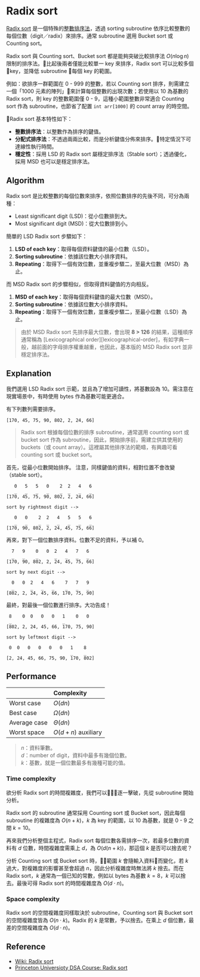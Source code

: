 # Radix sort

[Radix sort][wiki-radix-sort] 是一個特殊的[整數排序法][wiki-integer-sorting]，透過 sorting subroutine 依序比較整數的每個位數（digit／radix）來排序。通常 subroutine 選用 Bucket sort 或 Counting sort。

Radix sort 與 Counting sort、Bucket sort 都是能夠突破比較排序法 $O(n \log n)$ 限制的排序法。比起後兩者僅能比較單一 key 來排序，Radix sort 可以比較多個 key，並降低 subroutine 每個 key 的範圍。

例如：欲排序一群範圍在 0 - 999 的整數，若以 Counting sort 排序，則需建立一個「1000 元素的陣列」來計算每個整數的出現次數；若使用以 10 為基數的 Radix sort，則 key 的整數範圍僅 0 - 9，這種小範圍整數非常適合 Counting sort 作為 subroutine，也節省了配置 `int arr[1000]` 的 count array 的時空間。

Radix sort 基本特性如下：

- **整數排序法**：以整數作為排序的鍵值。
- **分配式排序法**：不透過兩兩比較，而是分析鍵值分佈來排序。特定情況下可達線性執行時間。
- **穩定性**：採用 LSD 的 Radix sort 屬穩定排序法（Stable sort）；透過優化，採用 MSD 也可以是穩定排序法。

## Algorithm

Radix sort 是比較整數的每個位數來排序，依照位數排序的先後不同，可分為兩種：

- Least significant digit (LSD)：從小位數排到大。
- Most significant digit (MSD)：從大位數排到小。

簡單的 LSD Radix sort 步驟如下：

1. **LSD of each key**：取得每個資料鍵值的最小位數（LSD）。
2. **Sorting subroutine**：依據該位數大小排序資料。
3. **Repeating**：取得下一個有效位數，並重複步驟二，至最大位數（MSD）為止。


而 MSD Radix sort 的步驟相似，但取得資料鍵值的方向相反。

1. **MSD of each key**：取得每個資料鍵值的最大位數（MSD）。
2. **Sorting subroutine**：依據該位數大小排序資料。
3. **Repeating**：取得下一個有效位數，並重複步驟二，至最小位數（LSD）為止。

> 由於 MSD Radix sort 先排序最大位數，會出現 **8 > 126** 的結果，這種順序通常稱為 [Lexicographical order][lexicographical-order]，有如字典一般，越前面的字母排序權重越重，也因此，基本版的 MSD Radix sort 並非穩定排序法。

## Explanation

我們選用 LSD Radix sort 示範，並且為了增加可讀性，將基數設為 10。需注意在現實場景中，有時使用 bytes 作為基數可能更適合。

有下列數列需要排序。

```
[170, 45, 75, 90, 802, 2, 24, 66]
```

> Radix sort 根據每個位數的排序 subroutine，通常選用 counting sort 或 bucket sort 作為 subroutine，因此，開始排序前，需建立供其使用的 buckets（或 count array）。這裡屬其他排序法的範疇，有興趣可看 counting sort 或 bucket sort。

首先，從最小位數開始排序。
注意，同樣鍵值的資料，相對位置不會改變（stable sort）。

```
   0   5   5   0    2  2   4   6
   _   _   _   _    _  _   _   _
[170, 45, 75, 90, 802, 2, 24, 66]

sort by rightmost digit -->

   0   0    2  2   4   5   5   6
   _   _    _  _   _   _   _   _
[170, 90, 802, 2, 24, 45, 75, 66]
```

再來，對下一個位數排序資料。位數不足的資料，予以補 0。

```
  7   9    0   0  2   4   7   6
  _   _    _      _   _   _   _
[170, 90, 802, 2, 24, 45, 75, 66]

sort by next digit -->

  0   0  2   4   6    7   7   9
  _      _   _   _    _   _   _
[802, 2, 24, 45, 66, 170, 75, 90]
```

最終，對最後一個位數進行排序。大功告成！

```
 8    0  0   0   0   1    0   0
 _                   _
[802, 2, 24, 45, 66, 170, 75, 90]

sort by leftmost digit -->

 0  0   0   0   0   0   1    8
                        _    _
[2, 24, 45, 66, 75, 90, 170, 802]
```

## Performance

|              | Complexity           |
| :----------- | :------------------- |
| Worst case   | $O(dn)$              |
| Best case    | $\Omega(dn)$         |
| Average case | $\Theta(dn)$         |
| Worst space  | $O(d + n)$ auxiliary |

> $n$：資料筆數。  
> $d$：number of digit，資料中最多有幾個位數。  
> $k$：基數，就是一個位數最多有幾種可能的值。

### Time complexity

欲分析 Radix sort 的時間複雜度，我們可以逐一擊破，先從 subroutine 開始分析。

Radix sort 的 subroutine 通常採用 Counting sort 或 Bucket sort，因此每個 subroutine 的複雜度為 $O(n + k)$，$k$ 為 key 的範圍，以 10 為基數，就是 0 - 9 之間 $k = 10$。

再來我們分析整個主程式，Radix sort 每個位數各需排序一次，若最多位數的資料有 $d$ 位數，時間複雜度需乘上 $d$，為 $O(d (n + k))$，那這個 $k$ 是否可以捨去呢？

分析 Counting sort 或 Bucket sort 時，範圍 $k$ 會隨輸入資料而變化，若 $k$ 過大，對複雜度的影響甚至會超過 $n$，因此分析複雜度時無法將 $k$ 捨去。而在 Radix sort，$k$ 通常為一個已知的常數，例如以 bytes 為基數 $k = 8$，$k$ 可以捨去。最後可得 Radix sort 的時間複雜度為 $O(d \cdot n)$。

### Space complexity

Radix sort 的空間複雜度同樣取決於 subroutine，Counting sort 與 Bucket sort 的空間複雜度皆為 $O(n \cdot k)$。Radix 的 $k$ 是常數，予以捨去。在乘上 $d$ 個位數，最差的空間複雜度為 $O(d \cdot n)$。

## Reference

- [Wiki: Radix sort][wiki-radix-sort]
- [Princeton Universioty DSA Course: Radix sort][dsa-radix-sort]

[wiki-radix-sort]: https://en.wikipedia.org/wiki/Radix_sort

[wiki-integer-sorting]: https://en.wikipedia.org/wiki/Integer_sorting
[wiki-lexicographical-order]: https://en.wikipedia.org/wiki/Lexicographical_order

[dsa-radix-sort]: https://www.cs.princeton.edu/~rs/AlgsDS07/18RadixSort.pdf
